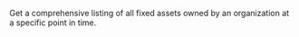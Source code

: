 Get a comprehensive listing of all fixed assets owned by an organization at a specific point in time.